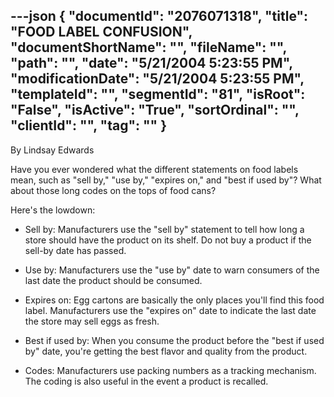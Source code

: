 ---json
{
  "documentId": "2076071318",
  "title": "FOOD LABEL CONFUSION",
  "documentShortName": "",
  "fileName": "",
  "path": "",
  "date": "5/21/2004 5:23:55 PM",
  "modificationDate": "5/21/2004 5:23:55 PM",
  "templateId": "",
  "segmentId": "81",
  "isRoot": "False",
  "isActive": "True",
  "sortOrdinal": "",
  "clientId": "",
  "tag": ""
}
---

By Lindsay Edwards 
 
Have you ever wondered what the different statements on food labels mean, such as &quot;sell by,&quot; &quot;use by,&quot; &quot;expires on,&quot; and &quot;best if used by&quot;? What about those long codes on the tops of food cans? 

Here's the lowdown:

* Sell by: Manufacturers use the &quot;sell by&quot; statement to tell how long a store should have the product on its shelf. Do not buy a product if the sell-by date has passed.

* Use by: Manufacturers use the &quot;use by&quot; date to warn consumers of the last date the product should be consumed. 

* Expires on: Egg cartons are basically the only places you'll find this food label. Manufacturers use the &quot;expires on&quot; date to indicate the last date the store may sell eggs as fresh.

* Best if used by: When you consume the product before the &quot;best if used by&quot; date, you're getting the best flavor and quality from the product.

* Codes: Manufacturers use packing numbers as a tracking mechanism. The coding is also useful in the event a product is recalled.
